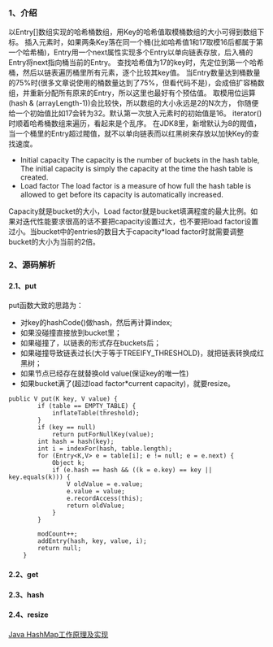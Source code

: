 ### 1、介绍

以Entry[]数组实现的哈希桶数组，用Key的哈希值取模桶数组的大小可得到数组下标。
插入元素时，如果两条Key落在同一个桶(比如哈希值1和17取模16后都属于第一个哈希桶)，Entry用一个next属性实现多个Entry以单向链表存放，后入桶的Entry将next指向桶当前的Entry。
查找哈希值为17的key时，先定位到第一个哈希桶，然后以链表遍历桶里所有元素，逐个比较其key值。
当Entry数量达到桶数量的75%时(很多文章说使用的桶数量达到了75%，但看代码不是)，会成倍扩容桶数组，并重新分配所有原来的Entry，所以这里也最好有个预估值。
取模用位运算(hash & (arrayLength-1))会比较快，所以数组的大小永远是2的N次方， 你随便给一个初始值比如17会转为32。默认第一次放入元素时的初始值是16。
iterator()时顺着哈希桶数组来遍历，看起来是个乱序。
在JDK8里，新增默认为8的閥值，当一个桶里的Entry超过閥值，就不以单向链表而以红黑树来存放以加快Key的查找速度。

- Initial capacity The capacity is the number of buckets in the hash table, The initial capacity is simply the capacity at the time the hash table is created.
- Load factor The load factor is a measure of how full the hash table is allowed to get before its capacity is automatically increased.

Capacity就是bucket的大小，Load factor就是bucket填满程度的最大比例。如果对迭代性能要求很高的话不要把capacity设置过大，也不要把load factor设置过小。当bucket中的entries的数目大于capacity*load factor时就需要调整bucket的大小为当前的2倍。

### 2、源码解析
#### 2.1、put

put函数大致的思路为：

- 对key的hashCode()做hash，然后再计算index;
- 如果没碰撞直接放到bucket里；
- 如果碰撞了，以链表的形式存在buckets后；
- 如果碰撞导致链表过长(大于等于TREEIFY_THRESHOLD)，就把链表转换成红黑树；
- 如果节点已经存在就替换old value(保证key的唯一性)
- 如果bucket满了(超过load factor*current capacity)，就要resize。

```
public V put(K key, V value) {
        if (table == EMPTY_TABLE) {
            inflateTable(threshold);
        }
        if (key == null)
            return putForNullKey(value);
        int hash = hash(key);
        int i = indexFor(hash, table.length);
        for (Entry<K,V> e = table[i]; e != null; e = e.next) {
            Object k;
            if (e.hash == hash && ((k = e.key) == key || key.equals(k))) {
                V oldValue = e.value;
                e.value = value;
                e.recordAccess(this);
                return oldValue;
            }
        }

        modCount++;
        addEntry(hash, key, value, i);
        return null;
    }
```

#### 2.2、get

#### 2.3、hash

#### 2.4、resize

[Java HashMap工作原理及实现](http://yikun.github.io/2015/04/01/Java-HashMap%E5%B7%A5%E4%BD%9C%E5%8E%9F%E7%90%86%E5%8F%8A%E5%AE%9E%E7%8E%B0/)
